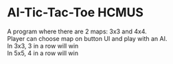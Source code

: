 # AI-Tic-Tac-Toe HCMUS
A program where there are 2 maps: 3x3 and 4x4.<br />
Player can choose map on button UI and play with an AI.<br />
In 3x3, 3 in a row will win<br />
In 5x5, 4 in a row will win<br />

